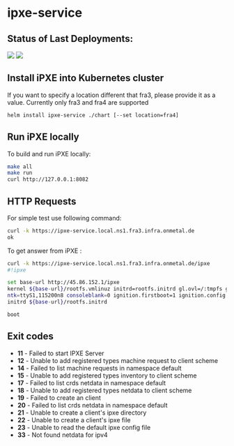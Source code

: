 # ipxe-service

## Status of Last Deployments:
<img src="https://github.com/onmetal/ipxe-service/workflows/DockerImage2Harbor/badge.svg?branch-master">
<img src="https://github.com/onmetal/ipxe-service/workflows/ReleaseHelm/badge.svg?branch-master">

## Install iPXE into Kubernetes cluster

If you want to specify a location different that fra3,
please provide it as a value. Currently only fra3 and fra4 are supported
```bash
helm install ipxe-service ./chart [--set location=fra4]
```
## Run iPXE locally

To build and run iPXE locally:
```bash
make all
make run
curl http://127.0.0.1:8082
```

## HTTP Requests

For simple test use following command:
```bash
curl -k https://ipxe-service.local.ns1.fra3.infra.onmetal.de
ok
```
To get answer from iPXE :
```bash
curl -k https://ipxe-service.local.ns1.fra3.infra.onmetal.de/ipxe
#!ipxe

set base-url http://45.86.152.1/ipxe
kernel ${base-url}/rootfs.vmlinuz initrd=rootfs.initrd gl.ovl=/:tmpfs gl.url=${base-url}/root.squashfs gl.live=1 ip=dhcp console=ttyS1,115200n8 console=tty0 earlypri
ntk=ttyS1,115200n8 consoleblank=0 ignition.firstboot=1 ignition.config.url=${base-url}/ip${net0/ip}/ignition.json ignition.platform.id=metal
initrd ${base-url}/rootfs.initrd

boot
```
## Exit codes

- **11** - Failed to start IPXE Server
- **12** - Unable to add registered types machine request to client scheme
- **14** - Failed to list machine requests in namespace default
- **15** - Unable to add registered types inventory to client scheme
- **17** - Failed to list crds netdata in namespace default
- **18** - Unable to add registered types netdata to client scheme
- **19** - Failed to create an  client
- **20** - Failed to list crds netdata in namespace default
- **21** - Unable to create a client's ipxe directory
- **22** - Unable to create a client's ipxe file
- **23** - Unable to read the default ipxe config file
- **33** - Not found netdata for ipv4
